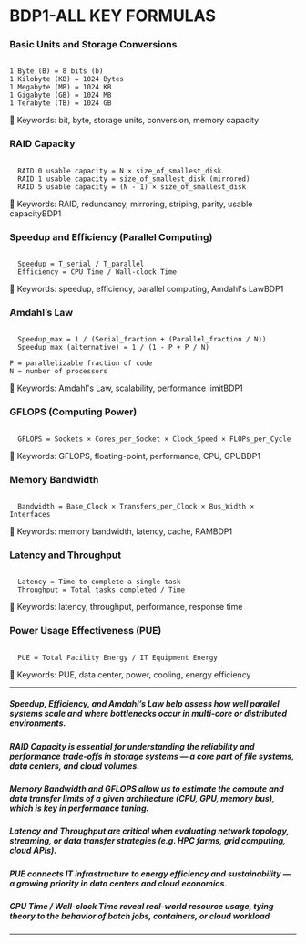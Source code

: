 # BDP1-ALL KEY FORMULAS

### Basic Units and Storage Conversions
<pre><code> 
1 Byte (B) = 8 bits (b) 
1 Kilobyte (KB) = 1024 Bytes 
1 Megabyte (MB) = 1024 KB 
1 Gigabyte (GB) = 1024 MB 
1 Terabyte (TB) = 1024 GB 
</code></pre>

🔑 Keywords: bit, byte, storage units, conversion, memory capacity

### RAID Capacity
<pre><code> 
  RAID 0 usable capacity = N × size_of_smallest_disk 
  RAID 1 usable capacity = size_of_smallest_disk (mirrored) 
  RAID 5 usable capacity = (N - 1) × size_of_smallest_disk 
</code></pre>

🔑 Keywords: RAID, redundancy, mirroring, striping, parity, usable capacityBDP1

### Speedup and Efficiency (Parallel Computing)
<pre><code> 
  Speedup = T_serial / T_parallel 
  Efficiency = CPU Time / Wall-clock Time 
</code></pre>

🔑 Keywords: speedup, efficiency, parallel computing, Amdahl's LawBDP1

### Amdahl’s Law
<pre><code> 
  Speedup_max = 1 / (Serial_fraction + (Parallel_fraction / N)) 
  Speedup_max (alternative) = 1 / (1 - P + P / N) 
  
P = parallelizable fraction of code
N = number of processors
</code></pre>

🔑 Keywords: Amdahl's Law, scalability, performance limitBDP1

### GFLOPS (Computing Power)
<pre><code> 
  GFLOPS = Sockets × Cores_per_Socket × Clock_Speed × FLOPs_per_Cycle 
</code></pre>

🔑 Keywords: GFLOPS, floating-point, performance, CPU, GPUBDP1

### Memory Bandwidth
<pre><code> 
  Bandwidth = Base_Clock × Transfers_per_Clock × Bus_Width × Interfaces 
</code></pre>

🔑 Keywords: memory bandwidth, latency, cache, RAMBDP1

### Latency and Throughput
<pre><code> 
  Latency = Time to complete a single task 
  Throughput = Total tasks completed / Time 
</code></pre>

🔑 Keywords: latency, throughput, performance, response time


### Power Usage Effectiveness (PUE)
<pre><code> 
  PUE = Total Facility Energy / IT Equipment Energy 
</code></pre>

🔑 Keywords: PUE, data center, power, cooling, energy efficiency

---
##### Speedup, Efficiency, and Amdahl’s Law help assess how well parallel systems scale and where bottlenecks occur in multi-core or distributed environments.

##### RAID Capacity is essential for understanding the reliability and performance trade-offs in storage systems — a core part of file systems, data centers, and cloud volumes.

##### Memory Bandwidth and GFLOPS allow us to estimate the compute and data transfer limits of a given architecture (CPU, GPU, memory bus), which is key in performance tuning.

##### Latency and Throughput are critical when evaluating network topology, streaming, or data transfer strategies (e.g. HPC farms, grid computing, cloud APIs).

##### PUE connects IT infrastructure to energy efficiency and sustainability — a growing priority in data centers and cloud economics.

##### CPU Time / Wall-clock Time reveal real-world resource usage, tying theory to the behavior of batch jobs, containers, or cloud workload
---
